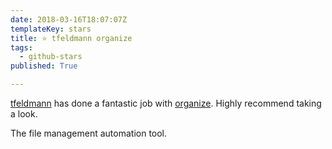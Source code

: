 ```yaml
---
date: 2018-03-16T18:07:07Z
templateKey: stars
title: ⭐ tfeldmann organize
tags:
  - github-stars
published: True

---
```


[tfeldmann](https://github.com/tfeldmann) has done a fantastic job with [organize](https://github.com/tfeldmann/organize). Highly recommend taking a look.

The file management automation tool.
